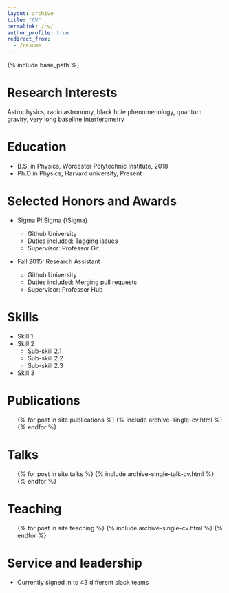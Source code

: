 ```yaml
---
layout: archive
title: "CV"
permalink: /cv/
author_profile: true
redirect_from:
  - /resume
---
```


{% include base_path %}

Research Interests
======
Astrophysics, radio astronomy, black hole phenomenology, quantum gravity, very long baseline Interferometry

Education
======
* B.S. in Physics, Worcester Polytechnic Institute, 2018
* Ph.D in Physics, Harvard university, Present

Selected Honors and Awards
======
* Sigma Pi Sigma (\Sigma)
  * Github University
  * Duties included: Tagging issues
  * Supervisor: Professor Git

* Fall 2015: Research Assistant
  * Github University
  * Duties included: Merging pull requests
  * Supervisor: Professor Hub
  
Skills
======
* Skill 1
* Skill 2
  * Sub-skill 2.1
  * Sub-skill 2.2
  * Sub-skill 2.3
* Skill 3

Publications
======
  <ul>{% for post in site.publications %}
    {% include archive-single-cv.html %}
  {% endfor %}</ul>
  
Talks
======
  <ul>{% for post in site.talks %}
    {% include archive-single-talk-cv.html %}
  {% endfor %}</ul>
  
Teaching
======
  <ul>{% for post in site.teaching %}
    {% include archive-single-cv.html %}
  {% endfor %}</ul>
  
Service and leadership
======
* Currently signed in to 43 different slack teams
